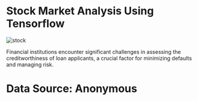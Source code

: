 # Stock Market Analysis Using Tensorflow
![stock](https://github.com/user-attachments/assets/ff40c8d2-9afb-4c3e-b17d-9b9de8481b0a)

Financial institutions encounter significant challenges in assessing the creditworthiness of loan applicants, a crucial factor for minimizing defaults and managing risk.

# Data Source: Anonymous
